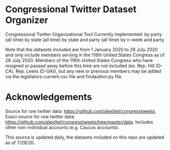 # Congressional Twitter Dataset Organizer
Congressional Twitter Organizational Tool
Currently implemented:
  by party (all time)
  by state (all time)
  by state and party (all time)
  by n-week and party
  
Note that the datasets included are from 1 January 2020 to 28 July 2020 and only include members serving in the 116th United States Congress as of 28 July 2020. Members of the 116th United States Congress who have resigned or passed away before this time are not included (ex. Rep. Hill (D-CA), Rep. Lewis (D-GA)), but any new or previous members may be added via the legislators-current.csv file and findauthor.py file.  

# Acknowledgements
Source for raw twitter data: https://github.com/alexlitel/congresstweets.
Exact source for raw twitter data: https://github.com/alexlitel/congresstweets/tree/master/data.
Includes other non-individual accounts (e.g. Caucus accounts).

This source is updated daily, the datasets included on this repo are updated as of 7/28/20.
